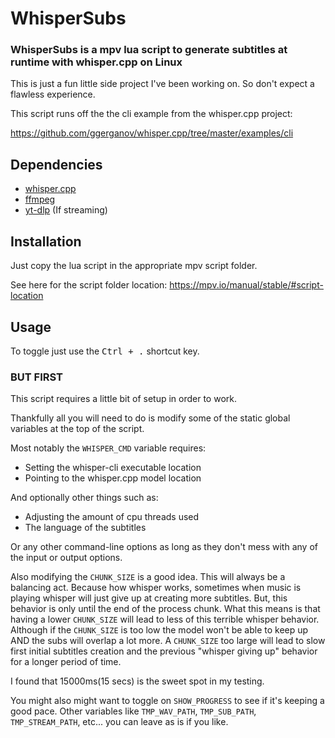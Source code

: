 # WhisperSubs

### WhisperSubs is a mpv lua script to generate subtitles at runtime with whisper.cpp on Linux

This is just a fun little side project I've been working on. So don't expect a flawless experience.

This script runs off the the cli example from the whisper.cpp project:

https://github.com/ggerganov/whisper.cpp/tree/master/examples/cli

## Dependencies

- [whisper.cpp](https://github.com/ggerganov/whisper.cpp)
- [ffmpeg](https://ffmpeg.org/)
- [yt-dlp](https://github.com/yt-dlp/yt-dlp)  (If streaming)

## Installation

Just copy the lua script in the appropriate mpv script folder.

See here for the script folder location: https://mpv.io/manual/stable/#script-location

## Usage

To toggle just use the <kbd>Ctrl + .</kbd> shortcut key.

### BUT FIRST

This script requires a little bit of setup in order to work.

Thankfully all you will need to do is modify some of the static global variables at the top of the script.

Most notably the `WHISPER_CMD` variable requires:
- Setting the whisper-cli executable location
- Pointing to the whisper.cpp model location

And optionally other things such as:
- Adjusting the amount of cpu threads used
- The language of the subtitles

Or any other command-line options as long as they don't mess with any of the input or output options.

Also modifying the `CHUNK_SIZE` is a good idea. This will always be a balancing act. Because how whisper works, sometimes when music is playing whisper will just give up at creating more subtitles.
But, this behavior is only until the end of the process chunk. What this means is that having a lower `CHUNK_SIZE` will lead to less of this terrible whisper behavior.
Although if the `CHUNK_SIZE` is too low the model won't be able to keep up AND the subs will overlap a lot more.
A `CHUNK_SIZE` too large will lead to slow first initial subtitles creation and the previous "whisper giving up" behavior for a longer period of time.

I found that 15000ms(15 secs) is the sweet spot in my testing.

You might also might want to toggle on `SHOW_PROGRESS` to see if it's keeping a good pace.
Other variables like `TMP_WAV_PATH`, `TMP_SUB_PATH`, `TMP_STREAM_PATH`, etc... you can leave as is if you like.
